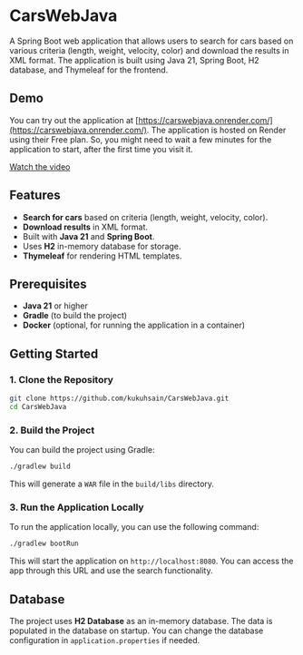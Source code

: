 # CarsWebJava

A Spring Boot web application that allows users to search for cars based on various criteria (length, weight, velocity, color) and download the results in XML format. The application is built using Java 21, Spring Boot, H2 database, and Thymeleaf for the frontend.

## Demo

You can try out the application at [https://carswebjava.onrender.com/](https://carswebjava.onrender.com/). The application is hosted on Render using their Free plan. So, you might need to wait a few minutes for the application to start, after the first time you visit it.

[Watch the video](https://pub.setopic.com/carswebjava-demo-video.mp4)

## Features
- **Search for cars** based on criteria (length, weight, velocity, color).
- **Download results** in XML format.
- Built with **Java 21** and **Spring Boot**.
- Uses **H2** in-memory database for storage.
- **Thymeleaf** for rendering HTML templates.

## Prerequisites

- **Java 21** or higher
- **Gradle** (to build the project)
- **Docker** (optional, for running the application in a container)

## Getting Started

### 1. Clone the Repository

```bash
git clone https://github.com/kukuhsain/CarsWebJava.git
cd CarsWebJava
```

### 2. Build the Project

You can build the project using Gradle:

```bash
./gradlew build
```

This will generate a `WAR` file in the `build/libs` directory.

### 3. Run the Application Locally

To run the application locally, you can use the following command:

```bash
./gradlew bootRun
```

This will start the application on `http://localhost:8080`. You can access the app through this URL and use the search functionality.

## Database

The project uses **H2 Database** as an in-memory database. The data is populated in the database on startup. You can change the database configuration in `application.properties` if needed.
